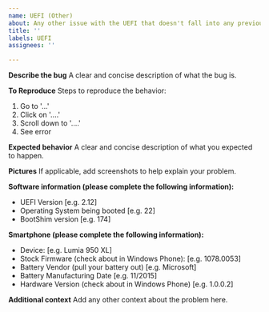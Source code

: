 ```yaml
---
name: UEFI (Other)
about: Any other issue with the UEFI that doesn't fall into any previous category
title: ''
labels: UEFI
assignees: ''

---
```


**Describe the bug**
A clear and concise description of what the bug is.

**To Reproduce**
Steps to reproduce the behavior:
1. Go to '...'
2. Click on '....'
3. Scroll down to '....'
4. See error

**Expected behavior**
A clear and concise description of what you expected to happen.

**Pictures**
If applicable, add screenshots to help explain your problem.

**Software information (please complete the following information):**
 - UEFI Version [e.g. 2.12]
 - Operating System being booted [e.g. 22]
 - BootShim version [e.g. 174]

**Smartphone (please complete the following information):**
 - Device: [e.g. Lumia 950 XL]
 - Stock Firmware (check about in Windows Phone): [e.g. 1078.0053]
 - Battery Vendor (pull your battery out) [e.g. Microsoft]
 - Battery Manufacturing Date [e.g. 11/2015]
 - Hardware Version (check about in Windows Phone) [e.g. 1.0.0.2]

**Additional context**
Add any other context about the problem here.
